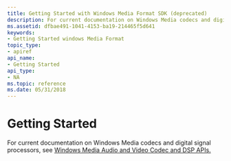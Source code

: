```yaml
---
title: Getting Started with Windows Media Format SDK (deprecated)
description: For current documentation on Windows Media codecs and digital signal processors, see Windows Media Audio and Video Codec and DSP APIs. | Getting Started
ms.assetid: dfbae491-1041-4153-ba19-214465f5d641
keywords:
- Getting Started windows Media Format
topic_type:
- apiref
api_name:
- Getting Started
api_type:
- NA
ms.topic: reference
ms.date: 05/31/2018
---
```


# Getting Started

For current documentation on Windows Media codecs and digital signal processors, see [Windows Media Audio and Video Codec and DSP APIs.](/previous-versions//dd464626(v=vs.85))

 

 
